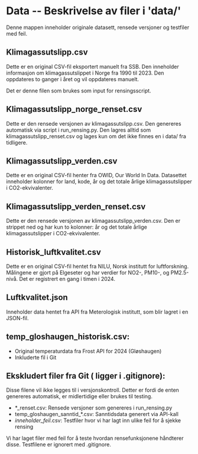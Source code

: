 
# Data -- Beskrivelse av filer i 'data/'
Denne mappen inneholder originale datasett, rensede versjoner og testfiler med feil.

## Klimagassutslipp.csv
Dette er en original CSV-fil eksportert manuelt fra SSB. Den inneholder informasjon om klimagassutslippet i Norge fra 1990 til 2023. Den oppdateres to ganger i året og vil oppdateres manuelt. 

Det er denne filen som brukes som input for rensingsscript.

## Klimagassutslipp_norge_renset.csv
Dette er den rensede versjonen av klimagassutslipp.csv. Den genereres automatisk via script i run_rensing.py. Den lagres alltid som klimagassutslipp_renset.csv og lages kun om det ikke finnes en i data/ fra tidligere.

## Klimagassutslipp_verden.csv
Dette er en original CSV-fil henter fra OWID, Our World In Data. Datasettet inneholder kolonner for land, kode, år og det totale årlige klimagassutslipper i CO2-ekvivalenter.

## Klimagassutslipp_verden_renset.csv
Dette er den rensede versjonen av klimagassutslipp_verden.csv. Den er strippet ned og har kun to kolonner: år og det totale årlige klimagassutslipper i CO2-ekvivalenter.

## Historisk_luftkvalitet.csv
Dette er en original CSV-fil hentet fra NILU, Norsk institutt for luftforskning. Målingene er gjort på Elgeseter og har verdier for NO2-, PM10-, og PM2.5-nivå. Det er registrert en gang i timen i 2024.

## Luftkvalitet.json
Inneholder data hentet fra API fra Meterologisk institutt, som blir lagret i en JSON-fil.


## temp_gloshaugen_historisk.csv: 
- Original temperaturdata fra Frost API for 2024 (Gløshaugen)
- Inkluderte fil i Git 

## Ekskludert filer fra Git ( ligger i .gitignore):
Disse filene vil ikke legges til i versjonskontroll. Detter er fordi de enten genereres automatisk, er midlertidige eller brukes til testing. 
- *_renset.csv: Rensede versjoner som genereres i run_rensing.py
- temp_gloshaugen_sanntid_*.csv: Sanntidsdata generert via API-kall
- *inneholder_feil*.csv: Testfiler hvor vi har lagt inn ulike feil for å sjekke rensing

Vi har laget filer med feil for å teste hvordan rensefunksjonene håndterer disse. Testfilene er ignorert med .gitignore.
